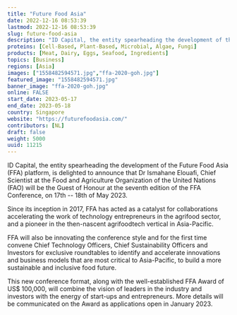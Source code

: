 ```yaml
---
title: "Future Food Asia"
date: 2022-12-16 08:53:39
lastmod: 2022-12-16 08:53:39
slug: future-food-asia
description: "ID Capital, the entity spearheading the development of the Future Food Asia (FFA) platform, is delighted to announce that Dr Ismahane Elouafi, Chief Scientist at the Food and Agriculture Organization of the United Nations (FAO) will be the Guest of Honour at the seventh edition of the FFA Conference, on 17th – 18th of May 2023.Since its inception in 2017, FFA has acted as a catalyst for collaborations accelerating the work of technology entrepreneurs in the agrifood sector, and a pioneer in the then-nascent agrifoodtech vertical in Asia-Pacific."
proteins: [Cell-Based, Plant-Based, Microbial, Algae, Fungi]
products: [Meat, Dairy, Eggs, Seafood, Ingredients]
topics: [Business]
regions: [Asia]
images: ["1558482594571.jpg","ffa-2020-goh.jpg"]
featured_image: "1558482594571.jpg"
banner_image: "ffa-2020-goh.jpg"
online: FALSE
start_date: 2023-05-17
end_date: 2023-05-18
country: Singapore
website: "https://futurefoodasia.com/"
contributors: [NL]
draft: false
weight: 5000
uuid: 11215
---
```

ID Capital, the entity spearheading the development of the Future Food
Asia (FFA) platform, is delighted to announce that Dr Ismahane Elouafi,
Chief Scientist at the Food and Agriculture Organization of the United
Nations (FAO) will be the Guest of Honour at the seventh edition of the
FFA Conference, on 17th -- 18th of May 2023.

Since its inception in 2017, FFA has acted as a catalyst for
collaborations accelerating the work of technology entrepreneurs in the
agrifood sector, and a pioneer in the then-nascent agrifoodtech vertical
in Asia-Pacific.

FFA will also be innovating the conference style and for the first time
convene Chief Technology Officers, Chief Sustainability Officers and
Investors for exclusive roundtables to identify and accelerate
innovations and business models that are most critical to Asia-Pacific,
to build a more sustainable and inclusive food future.

This new conference format, along with the well-established FFA Award of
US\$ 100,000, will combine the vision of leaders in the industry and
investors with the energy of start-ups and entrepreneurs. More details
will be communicated on the Award as applications open in January 2023.
